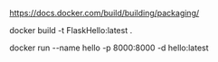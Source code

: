 https://docs.docker.com/build/building/packaging/

docker build -t FlaskHello:latest .

docker run --name hello -p 8000:8000 -d hello:latest
